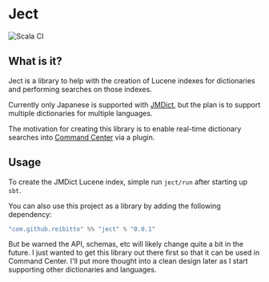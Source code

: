 # Ject

![Scala CI](https://github.com/reibitto/reibitto/workflows/Scala%20CI/badge.svg)

## What is it?

Ject is a library to help with the creation of Lucene indexes for dictionaries and performing searches on those indexes.

Currently only Japanese is supported with [JMDict](http://www.edrdg.org/jmdict/edict_doc.html), but the plan is to support multiple dictionaries for multiple languages.

The motivation for creating this library is to enable real-time dictionary searches into [Command Center](https://github.com/reibitto/command-center) via a plugin.

## Usage

To create the JMDict Lucene index, simple run `ject/run` after starting up `sbt`.

You can also use this project as a library by adding the following dependency:

```scala
"com.github.reibitto" %% "ject" % "0.0.1"
```

But be warned the API, schemas, etc will likely change quite a bit in the future. I just wanted to get this library
out there first so that it can be used in Command Center. I'll put more thought into a clean design later as I start
supporting other dictionaries and languages.
